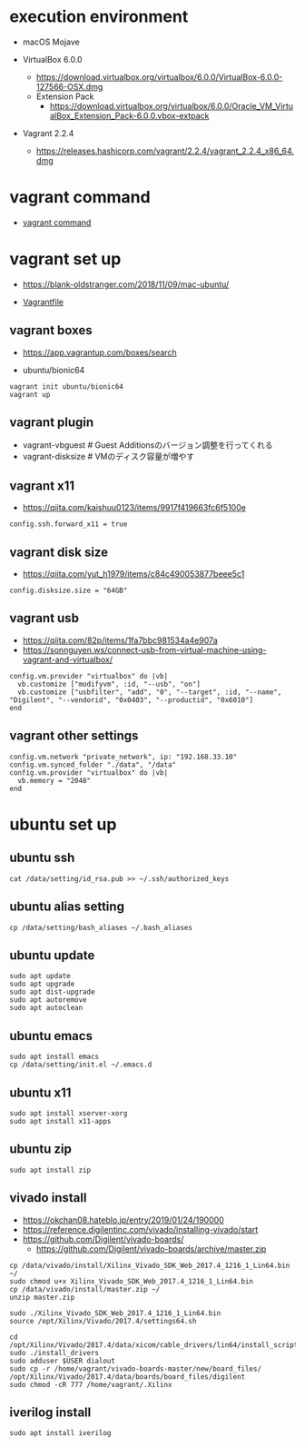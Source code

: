 # execution environment

- macOS Mojave

- VirtualBox 6.0.0
  - https://download.virtualbox.org/virtualbox/6.0.0/VirtualBox-6.0.0-127566-OSX.dmg
  - Extension Pack
    - https://download.virtualbox.org/virtualbox/6.0.0/Oracle_VM_VirtualBox_Extension_Pack-6.0.0.vbox-extpack

- Vagrant 2.2.4
  - https://releases.hashicorp.com/vagrant/2.2.4/vagrant_2.2.4_x86_64.dmg

# vagrant command

- [vagrant command](vagrant_command.md)

# vagrant set up

- https://blank-oldstranger.com/2018/11/09/mac-ubuntu/

- [Vagrantfile](Vagrantfile)

## vagrant boxes

- https://app.vagrantup.com/boxes/search

- ubuntu/bionic64
```
vagrant init ubuntu/bionic64
vagrant up
```

## vagrant plugin

- vagrant-vbguest  # Guest Additionsのバージョン調整を行ってくれる
- vagrant-disksize # VMのディスク容量が増やす

## vagrant x11

- https://qiita.com/kaishuu0123/items/9917f419663fc6f5100e
```
config.ssh.forward_x11 = true
```

## vagrant disk size

- https://qiita.com/yut_h1979/items/c84c490053877beee5c1
```
config.disksize.size = "64GB"
```

## vagrant usb

- https://qiita.com/82p/items/1fa7bbc981534a4e907a
- https://sonnguyen.ws/connect-usb-from-virtual-machine-using-vagrant-and-virtualbox/
```
config.vm.provider "virtualbox" do |vb|
  vb.customize ["modifyvm", :id, "--usb", "on"]
  vb.customize ["usbfilter", "add", "0", "--target", :id, "--name", "Digilent", "--vendorid", "0x0403", "--productid", "0x6010"]
end
```

## vagrant other settings

```
config.vm.network "private_network", ip: "192.168.33.10"
config.vm.synced_folder "./data", "/data"
config.vm.provider "virtualbox" do |vb|
  vb.memory = "2048"
end
```

# ubuntu set up

## ubuntu ssh

```
cat /data/setting/id_rsa.pub >> ~/.ssh/authorized_keys
```

## ubuntu alias setting

```
cp /data/setting/bash_aliases ~/.bash_aliases
```

## ubuntu update

```
sudo apt update
sudo apt upgrade
sudo apt dist-upgrade
sudo apt autoremove 
sudo apt autoclean
```

## ubuntu emacs

```
sudo apt install emacs
cp /data/setting/init.el ~/.emacs.d
```

## ubuntu x11

```
sudo apt install xserver-xorg
sudo apt install x11-apps
```

## ubuntu zip

```
sudo apt install zip
```

## vivado install

- https://okchan08.hateblo.jp/entry/2019/01/24/190000
- https://reference.digilentinc.com/vivado/installing-vivado/start
- https://github.com/Digilent/vivado-boards/
  - https://github.com/Digilent/vivado-boards/archive/master.zip

```
cp /data/vivado/install/Xilinx_Vivado_SDK_Web_2017.4_1216_1_Lin64.bin ~/
sudo chmod u+x Xilinx_Vivado_SDK_Web_2017.4_1216_1_Lin64.bin
cp /data/vivado/install/master.zip ~/
unzip master.zip 

sudo ./Xilinx_Vivado_SDK_Web_2017.4_1216_1_Lin64.bin
source /opt/Xilinx/Vivado/2017.4/settings64.sh

cd /opt/Xilinx/Vivado/2017.4/data/xicom/cable_drivers/lin64/install_script/install_drivers
sudo ./install_drivers
sudo adduser $USER dialout
sudo cp -r /home/vagrant/vivado-boards-master/new/board_files/ /opt/Xilinx/Vivado/2017.4/data/boards/board_files/digilent
sudo chmod -cR 777 /home/vagrant/.Xilinx
```

## iverilog install

```
sudo apt install iverilog
```
